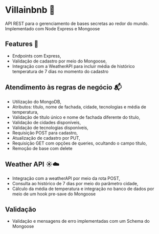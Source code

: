 # Villainbnb :city_sunset:
API REST para o gerenciamento de bases secretas ao redor do mundo. Implementado com Node Express e Mongoose

## Features :wrench:

- Endpoints com Express, 
- Validação de cadastro por meio do Mongoose,
- Integração com a WeatherAPI para incluir média de histórico temperatura de 7 dias no momento do cadastro

## Atendimento às regras de negócio :mailbox_with_mail:

- Utilização do MongoDB,
- Atributos: título, nome de fachada, cidade, tecnologias e média de temperatura,
- Validação de título único e nome de fachada diferente do título,
- Validação de cidades disponíveis,
- Validação de tecnologias disponíveis,
- Requisição POST para cadastro,
- Atualização de cadastro por PUT,
- Requisição GET com opções de queries, ocultando o campo título,
- Remoção de base com delete

## Weather API :sunny::cloud:

- Integração com a weatherAPI por meio da rota POST,
- Consulta ao histórico de 7 dias por meio do parâmetro cidade,
- Cálculo da média de temperatura e integração no banco de dados por meio de um hook pre-save do Mongoose

## Validação
- Validação e mensagens de erro implementadas com um Schema do Mongoose

